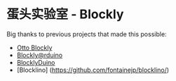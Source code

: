 # 蛋头实验室 - Blockly

Big thanks to previous projects that made this possible:
- [Otto Blockly](https://github.com/OttoDIY/blockly)
- [Blockly@rduino](https://github.com/technologiescollege/Blockly-at-rduino)
- [BlocklyDuino](https://github.com/BlocklyDuino/BlocklyDuino)
- [Blocklino] (https://github.com/fontainejp/blocklino/)